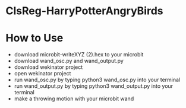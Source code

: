 # ClsReg-HarryPotterAngryBirds

# How to Use
- download microbit-writeXYZ (2).hex to your microbit
- download wand_osc.py and wand_output.py
- download wekinator project
- open wekinator project
- run wand_osc.py by typing python3 wand_osc.py into your terminal
- run wand_output.py by typing python3 wand_output.py into your terminal
- make a throwing motion with your microbit wand
